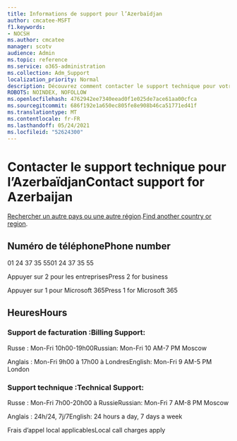 ```yaml
---
title: Informations de support pour l’Azerbaïdjan
author: cmcatee-MSFT
f1.keywords:
- NOCSH
ms.author: cmcatee
manager: scotv
audience: Admin
ms.topic: reference
ms.service: o365-administration
ms.collection: Adm_Support
localization_priority: Normal
description: Découvrez comment contacter le support technique pour votre pays ou région.
ROBOTS: NOINDEX, NOFOLLOW
ms.openlocfilehash: 4762942ee7340eead0f1e025de7ace61aa00cfca
ms.sourcegitcommit: 686f192e1a650ec805fe8e908b46ca51771ed41f
ms.translationtype: MT
ms.contentlocale: fr-FR
ms.lasthandoff: 05/24/2021
ms.locfileid: "52624300"
---
```

# <a name="contact-support-for-azerbaijan"></a><span data-ttu-id="23f1c-103">Contacter le support technique pour l’Azerbaïdjan</span><span class="sxs-lookup"><span data-stu-id="23f1c-103">Contact support for Azerbaijan</span></span>

<span data-ttu-id="23f1c-104">[Rechercher un autre pays ou une autre région](../../business-video/get-help-support.md).</span><span class="sxs-lookup"><span data-stu-id="23f1c-104">[Find another country or region](../../business-video/get-help-support.md).</span></span>

## <a name="phone-number"></a><span data-ttu-id="23f1c-105">Numéro de téléphone</span><span class="sxs-lookup"><span data-stu-id="23f1c-105">Phone number</span></span>
<span data-ttu-id="23f1c-106">01 24 37 35 55</span><span class="sxs-lookup"><span data-stu-id="23f1c-106">01 24 37 35 55</span></span>

<span data-ttu-id="23f1c-107">Appuyer sur 2 pour les entreprises</span><span class="sxs-lookup"><span data-stu-id="23f1c-107">Press 2 for business</span></span>

<span data-ttu-id="23f1c-108">Appuyer sur 1 pour Microsoft 365</span><span class="sxs-lookup"><span data-stu-id="23f1c-108">Press 1 for Microsoft 365</span></span>

## <a name="hours"></a><span data-ttu-id="23f1c-109">Heures</span><span class="sxs-lookup"><span data-stu-id="23f1c-109">Hours</span></span>
### <a name="billing-support"></a><span data-ttu-id="23f1c-110">Support de facturation :</span><span class="sxs-lookup"><span data-stu-id="23f1c-110">Billing Support:</span></span>

<span data-ttu-id="23f1c-111">Russe : Mon-Fri 10h00-19h00</span><span class="sxs-lookup"><span data-stu-id="23f1c-111">Russian: Mon-Fri 10 AM-7 PM Moscow</span></span>

<span data-ttu-id="23f1c-112">Anglais : Mon-Fri 9h00 à 17h00 à Londres</span><span class="sxs-lookup"><span data-stu-id="23f1c-112">English: Mon-Fri 9 AM-5 PM London</span></span>

### <a name="technical-support"></a><span data-ttu-id="23f1c-113">Support technique :</span><span class="sxs-lookup"><span data-stu-id="23f1c-113">Technical Support:</span></span>

<span data-ttu-id="23f1c-114">Russe : Mon-Fri 7h00-20h00 à Russie</span><span class="sxs-lookup"><span data-stu-id="23f1c-114">Russian: Mon-Fri 7 AM-8 PM Moscow</span></span>

<span data-ttu-id="23f1c-115">Anglais : 24h/24, 7j/7</span><span class="sxs-lookup"><span data-stu-id="23f1c-115">English: 24 hours a day, 7 days a week</span></span>

<span data-ttu-id="23f1c-116">Frais d’appel local applicables</span><span class="sxs-lookup"><span data-stu-id="23f1c-116">Local call charges apply</span></span>
